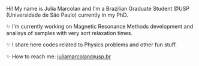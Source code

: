 
 Hi! My name is Julia Marcolan and I'm a Brazilian Graduate Student @USP (Universidade de São Paulo) currently in my PhD.

✨ I’m currently working on Magnetic Resonance Methods development and analisys of samples with very sort relaxation times.

✨ I share here codes related to Physics problems and  other fun stuff.

✨ How to reach me: juliamarcolan@usp.br
